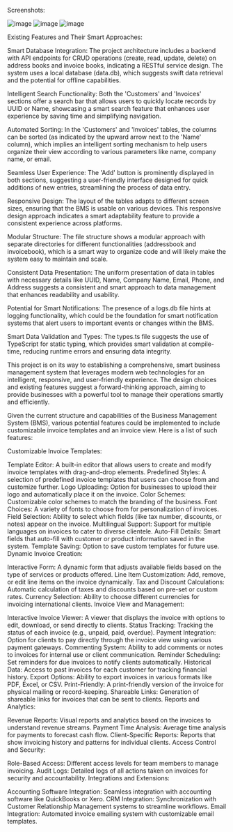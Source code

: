 Screenshots: 

![image](https://github.com/Vrdevil44/BMS-project/assets/125772875/307ea719-14cd-4e63-8450-a37ba5a69069)
![image](https://github.com/Vrdevil44/BMS-project/assets/125772875/0740a55f-48d8-4ab6-abcd-1f9fd89924ee)
![image](https://github.com/Vrdevil44/BMS-project/assets/125772875/dfaa9c55-03c6-46cf-9bbd-c7ec5ee8726d)


Existing Features and Their Smart Approaches:

Smart Database Integration: The project architecture includes a backend with API endpoints for CRUD operations (create, read, update, delete) on address books and invoice books, indicating a RESTful service design. The system uses a local database (data.db), which suggests swift data retrieval and the potential for offline capabilities.

Intelligent Search Functionality: Both the 'Customers' and 'Invoices' sections offer a search bar that allows users to quickly locate records by UUID or Name, showcasing a smart search feature that enhances user experience by saving time and simplifying navigation.

Automated Sorting: In the 'Customers' and 'Invoices' tables, the columns can be sorted (as indicated by the upward arrow next to the 'Name' column), which implies an intelligent sorting mechanism to help users organize their view according to various parameters like name, company name, or email.

Seamless User Experience: The 'Add' button is prominently displayed in both sections, suggesting a user-friendly interface designed for quick additions of new entries, streamlining the process of data entry.

Responsive Design: The layout of the tables adapts to different screen sizes, ensuring that the BMS is usable on various devices. This responsive design approach indicates a smart adaptability feature to provide a consistent experience across platforms.

Modular Structure: The file structure shows a modular approach with separate directories for different functionalities (addressbook and invoicebook), which is a smart way to organize code and will likely make the system easy to maintain and scale.

Consistent Data Presentation: The uniform presentation of data in tables with necessary details like UUID, Name, Company Name, Email, Phone, and Address suggests a consistent and smart approach to data management that enhances readability and usability.

Potential for Smart Notifications: The presence of a logs.db file hints at logging functionality, which could be the foundation for smart notification systems that alert users to important events or changes within the BMS.

Smart Data Validation and Types: The types.ts file suggests the use of TypeScript for static typing, which provides smart validation at compile-time, reducing runtime errors and ensuring data integrity.

This project is on its way to establishing a comprehensive, smart business management system that leverages modern web technologies for an intelligent, responsive, and user-friendly experience. The design choices and existing features suggest a forward-thinking approach, aiming to provide businesses with a powerful tool to manage their operations smartly and efficiently.

Given the current structure and capabilities of the Business Management System (BMS), various potential features could be implemented to include customizable invoice templates and an invoice view. Here is a list of such features:

Customizable Invoice Templates:

Template Editor: A built-in editor that allows users to create and modify invoice templates with drag-and-drop elements.
Predefined Styles: A selection of predefined invoice templates that users can choose from and customize further.
Logo Uploading: Option for businesses to upload their logo and automatically place it on the invoice.
Color Schemes: Customizable color schemes to match the branding of the business.
Font Choices: A variety of fonts to choose from for personalization of invoices.
Field Selection: Ability to select which fields (like tax number, discounts, or notes) appear on the invoice.
Multilingual Support: Support for multiple languages on invoices to cater to diverse clientele.
Auto-Fill Details: Smart fields that auto-fill with customer or product information saved in the system.
Template Saving: Option to save custom templates for future use.
Dynamic Invoice Creation:

Interactive Form: A dynamic form that adjusts available fields based on the type of services or products offered.
Line Item Customization: Add, remove, or edit line items on the invoice dynamically.
Tax and Discount Calculations: Automatic calculation of taxes and discounts based on pre-set or custom rates.
Currency Selection: Ability to choose different currencies for invoicing international clients.
Invoice View and Management:

Interactive Invoice Viewer: A viewer that displays the invoice with options to edit, download, or send directly to clients.
Status Tracking: Tracking the status of each invoice (e.g., unpaid, paid, overdue).
Payment Integration: Option for clients to pay directly through the invoice view using various payment gateways.
Commenting System: Ability to add comments or notes to invoices for internal use or client communication.
Reminder Scheduling: Set reminders for due invoices to notify clients automatically.
Historical Data: Access to past invoices for each customer for tracking financial history.
Export Options: Ability to export invoices in various formats like PDF, Excel, or CSV.
Print-Friendly: A print-friendly version of the invoice for physical mailing or record-keeping.
Shareable Links: Generation of shareable links for invoices that can be sent to clients.
Reports and Analytics:

Revenue Reports: Visual reports and analytics based on the invoices to understand revenue streams.
Payment Time Analysis: Average time analysis for payments to forecast cash flow.
Client-Specific Reports: Reports that show invoicing history and patterns for individual clients.
Access Control and Security:

Role-Based Access: Different access levels for team members to manage invoicing.
Audit Logs: Detailed logs of all actions taken on invoices for security and accountability.
Integrations and Extensions:

Accounting Software Integration: Seamless integration with accounting software like QuickBooks or Xero.
CRM Integration: Synchronization with Customer Relationship Management systems to streamline workflows.
Email Integration: Automated invoice emailing system with customizable email templates.

